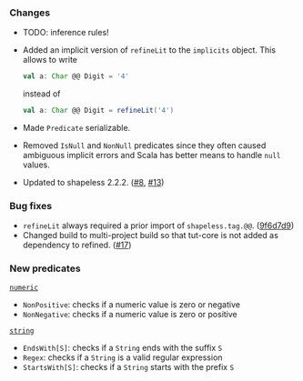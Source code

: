 ### Changes

* TODO: inference rules!
* Added an implicit version of `refineLit` to the `implicits` object.
  This allows to write

  ```scala
  val a: Char @@ Digit = '4'
  ```
  instead of
  ```scala
  val a: Char @@ Digit = refineLit('4')
  ```
* Made `Predicate` serializable.
* Removed `IsNull` and `NonNull` predicates since they often caused ambiguous
  implicit errors and Scala has better means to handle `null` values.
* Updated to shapeless 2.2.2. ([#8], [#13])

### Bug fixes

* `refineLit` always required a prior import of `shapeless.tag.@@`. ([9f6d7d9])
* Changed build to multi-project build so that tut-core is not added as
  dependency to refined. ([#17])

### New predicates

[`numeric`](https://github.com/fthomas/refined/blob/v0.1.0/src/main/scala/eu/timepit/refined/numeric.scala)

* `NonPositive`: checks if a numeric value is zero or negative
* `NonNegative`: checks if a numeric value is zero or positive

[`string`](https://github.com/fthomas/refined/blob/v0.1.0/src/main/scala/eu/timepit/refined/string.scala)

* `EndsWith[S]`: checks if a `String` ends with the suffix `S`
* `Regex`: checks if a `String` is a valid regular expression
* `StartsWith[S]`: checks if a `String` starts with the prefix `S`

[#8]: https://github.com/fthomas/refined/issues/8
[#13]: https://github.com/fthomas/refined/issues/13
[#17]: https://github.com/fthomas/refined/issues/17
[9f6d7d9]: https://github.com/fthomas/refined/commit/9f6d7d9ba22d20eee0a2fe2f721cde30fb4f94f9
